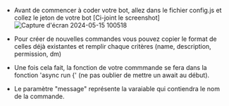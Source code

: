 - Avant de commencer à coder votre bot, allez dans le fichier config.js et collez le jeton de votre bot
[Ci-joint le screenshot]
![Capture d'écran 2024-05-15 100518](https://github.com/Aurlem0110/main/assets/102789819/03667ba7-04eb-4c69-bd3c-fbad2ef2f436)


- Pour créer de nouvelles commandes vous pouvez copier le format de celles déjà existantes et remplir chaque critères (name, description, permission, dm)
- Une fois cela fait, la fonction de votre commmande se fera dans la fonction 'async run {' (ne pas oublier de mettre un await au début).
- Le paramètre "message" représente la varaiable qui contiendra le nom de la commande.
